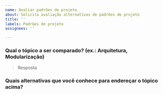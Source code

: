 ```yaml
---
name: Avaliar padrões de projeto
about: Solicita avaliação alternativas de padrões de projeto
title: ''
labels: Padrões de projeto
assignees: ''

---
```


### Qual o tópico a ser comparado? (ex.: Arquitetura, Modularização)

> Resposta

### Quais alternativas que você conhece para endereçar o tópico acima?

```

```
